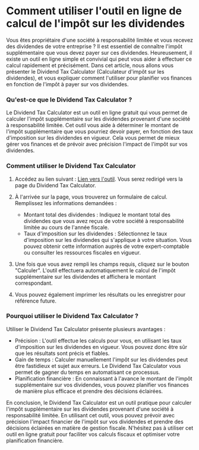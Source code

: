 Comment utiliser l'outil en ligne de calcul de l'impôt sur les dividendes
=========================================================================

Vous êtes propriétaire d'une société à responsabilité limitée et vous recevez des dividendes de votre entreprise ? Il est essentiel de connaître l'impôt supplémentaire que vous devez payer sur ces dividendes. Heureusement, il existe un outil en ligne simple et convivial qui peut vous aider à effectuer ce calcul rapidement et précisément. Dans cet article, nous allons vous présenter le Dividend Tax Calculator (Calculateur d'impôt sur les dividendes), et vous expliquer comment l'utiliser pour planifier vos finances en fonction de l'impôt à payer sur vos dividendes.

### Qu'est-ce que le Dividend Tax Calculator ?

Le Dividend Tax Calculator est un outil en ligne gratuit qui vous permet de calculer l'impôt supplémentaire sur les dividendes provenant d'une société à responsabilité limitée. Cet outil vous aide à déterminer le montant de l'impôt supplémentaire que vous pourriez devoir payer, en fonction des taux d'imposition sur les dividendes en vigueur. Cela vous permet de mieux gérer vos finances et de prévoir avec précision l'impact de l'impôt sur vos dividendes.

### Comment utiliser le Dividend Tax Calculator

1. Accédez au lien suivant : [Lien vers l'outil](https://www.onlinecalculatorsfree.com/fr/financial/dividend-tax-calculator.html). Vous serez redirigé vers la page du Dividend Tax Calculator.
2. À l'arrivée sur la page, vous trouverez un formulaire de calcul. Remplissez les informations demandées :
    
    
    - Montant total des dividendes : Indiquez le montant total des dividendes que vous avez reçus de votre société à responsabilité limitée au cours de l'année fiscale.
    - Taux d'imposition sur les dividendes : Sélectionnez le taux d'imposition sur les dividendes qui s'applique à votre situation. Vous pouvez obtenir cette information auprès de votre expert-comptable ou consulter les ressources fiscales en vigueur.
3. Une fois que vous avez rempli les champs requis, cliquez sur le bouton "Calculer". L'outil effectuera automatiquement le calcul de l'impôt supplémentaire sur les dividendes et affichera le montant correspondant.
4. Vous pouvez également imprimer les résultats ou les enregistrer pour référence future.

### Pourquoi utiliser le Dividend Tax Calculator ?

Utiliser le Dividend Tax Calculator présente plusieurs avantages :

- Précision : L'outil effectue les calculs pour vous, en utilisant les taux d'imposition sur les dividendes en vigueur. Vous pouvez donc être sûr que les résultats sont précis et fiables.
- Gain de temps : Calculer manuellement l'impôt sur les dividendes peut être fastidieux et sujet aux erreurs. Le Dividend Tax Calculator vous permet de gagner du temps en automatisant ce processus.
- Planification financière : En connaissant à l'avance le montant de l'impôt supplémentaire sur vos dividendes, vous pouvez planifier vos finances de manière plus efficace et prendre des décisions éclairées.

En conclusion, le Dividend Tax Calculator est un outil pratique pour calculer l'impôt supplémentaire sur les dividendes provenant d'une société à responsabilité limitée. En utilisant cet outil, vous pouvez prévoir avec précision l'impact financier de l'impôt sur vos dividendes et prendre des décisions éclairées en matière de gestion fiscale. N'hésitez pas à utiliser cet outil en ligne gratuit pour faciliter vos calculs fiscaux et optimiser votre planification financière.